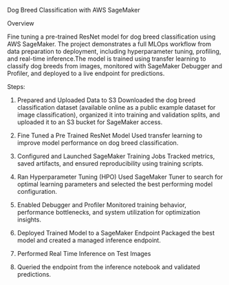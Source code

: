 Dog Breed Classification with AWS SageMaker

Overview

Fine tuning a pre-trained ResNet model for dog breed classification using AWS SageMaker. The project demonstrates a full MLOps workflow from data preparation to deployment, including hyperparameter tuning, profiling, and real-time inference.The model is trained using transfer learning to classify dog breeds from images, monitored with SageMaker Debugger and Profiler, and deployed to a live endpoint for predictions.

Steps:

1. Prepared and Uploaded Data to S3
Downloaded the dog breed classification dataset (available online as a public example dataset for image classification), organized it into training and validation splits, and uploaded it to an S3 bucket for SageMaker access.

2. Fine Tuned a Pre Trained ResNet Model
Used transfer learning to improve model performance on dog breed classification.

3. Configured and Launched SageMaker Training Jobs
Tracked metrics, saved artifacts, and ensured reproducibility using training scripts.

4. Ran Hyperparameter Tuning (HPO)
Used SageMaker Tuner to search for optimal learning parameters and selected the best performing model configuration.

5. Enabled Debugger and Profiler
Monitored training behavior, performance bottlenecks, and system utilization for optimization insights.

6. Deployed Trained Model to a SageMaker Endpoint
Packaged the best model and created a managed inference endpoint.

7. Performed Real Time Inference on Test Images

8. Queried the endpoint from the inference notebook and validated predictions.
